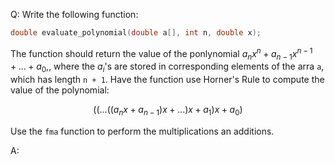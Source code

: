 Q: Write the following function:

```c
double evaluate_polynomial(double a[], int n, double x);
```

The function should return the value of the ponlynomial
$a_nx^n + a_{n-1}x^{n-1} +  ... + a_0,$, where the $a_i$'s are stored in
corresponding elements of the arra `a`, which has length `n + 1`. Have the
function use Horner's Rule to compute the value of the polynomial:

$$ ((...((a_nx + a_{n-1})x + ...)x + a_1)x + a_0) $$

Use the `fma` function to perform the multiplications an additions.

A:
